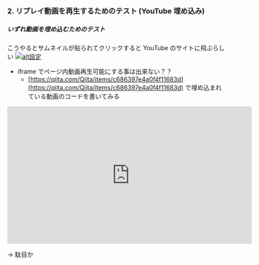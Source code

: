 ### 2. リプレイ動画を再生するためのテスト (YouTube 埋め込み)

##### いずれ動画を埋め込むためのテスト


こうやるとサムネイルが貼られてクリックすると YouTube のサイトに飛ぶらしい
[![alt設定](http://img.youtube.com/vi/NCqqoz2_C3o/0.jpg)](https://www.youtube.com/watch?v=NCqqoz2_C3o)


* iframe でページ内動画再生可能にする事は出来ない？？
  * [https://qiita.com/Qiita/items/c686397e4a0f4f11683d](https://qiita.com/Qiita/items/c686397e4a0f4f11683d) で埋め込まれている動画のコードを書いてみる
<iframe width="560" height="315" src="https://www.youtube.com/embed/M7lc1UVf-VE" frameborder="0" allow="accelerometer; autoplay; clipboard-write; encrypted-media; gyroscope; picture-in-picture" allowfullscreen></iframe>

→ 駄目か
